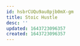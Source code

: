 ```yaml
---
id: hsbrCUQu9au8pjb0mX-gm
title: Stoic Hustle
desc: ''
updated: 1643723096357
created: 1643723096357
---
```


